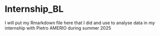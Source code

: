 # Internship_BL
I will put my Rmarkdown file here that I did and use to analyse data in my internship with Pietro AMERIO during summer 2025
